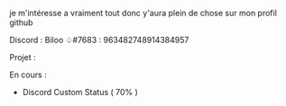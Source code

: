 
je m'intéresse a vraiment tout donc y'aura plein de chose sur mon profil github

Discord : Biloo ♤#7683 : 963482748914384957

 Projet :
 
En cours :

 - Discord Custom Status ( 70% )

